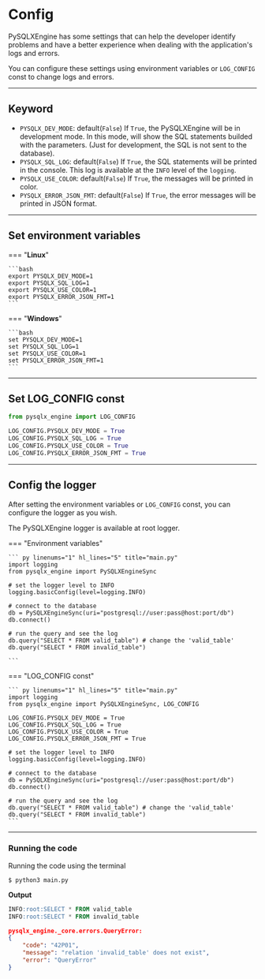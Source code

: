 # Config

PySQLXEngine has some settings that can help the developer identify problems and have a better experience when dealing with the application's logs and errors.

You can configure these settings using environment variables or `LOG_CONFIG` const to change logs and errors.

---
## **Keyword**

* `PYSQLX_DEV_MODE`: default(`False`) If `True`, the PySQLXEngine will be in development mode. In this mode, will show the SQL statements builded with the parameters. (Just for development, the SQL is not sent to the database).
* `PYSQLX_SQL_LOG`: default(`False`) If `True`, the SQL statements will be printed in the console. This log is available at the `INFO` level of the `logging`.
* `PYSQLX_USE_COLOR`: default(`False`) If `True`, the messages will be printed in color.
* `PYSQLX_ERROR_JSON_FMT`: default(`False`) If `True`, the error messages will be printed in JSON format.

---

## **Set environment variables**

=== "**Linux**"

    ```bash
    export PYSQLX_DEV_MODE=1
    export PYSQLX_SQL_LOG=1
    export PYSQLX_USE_COLOR=1
    export PYSQLX_ERROR_JSON_FMT=1
    ```
=== "**Windows**"

    ```bash
    set PYSQLX_DEV_MODE=1
    set PYSQLX_SQL_LOG=1
    set PYSQLX_USE_COLOR=1
    set PYSQLX_ERROR_JSON_FMT=1
    ```
---

## **Set LOG_CONFIG const**

``` py linenums="1"
from pysqlx_engine import LOG_CONFIG

LOG_CONFIG.PYSQLX_DEV_MODE = True
LOG_CONFIG.PYSQLX_SQL_LOG = True
LOG_CONFIG.PYSQLX_USE_COLOR = True
LOG_CONFIG.PYSQLX_ERROR_JSON_FMT = True

```

---

## **Config the logger**

After setting the environment variables or `LOG_CONFIG` const, you can configure the logger as you wish.

The PySQLXEngine logger is available at root logger.

=== "Environment variables"

    ``` py linenums="1" hl_lines="5" title="main.py"
    import logging
    from pysqlx_engine import PySQLXEngineSync

    # set the logger level to INFO
    logging.basicConfig(level=logging.INFO)

    # connect to the database
    db = PySQLXEngineSync(uri="postgresql://user:pass@host:port/db")
    db.connect()

    # run the query and see the log
    db.query("SELECT * FROM valid_table") # change the 'valid_table' 
    db.query("SELECT * FROM invalid_table")

    ```

=== "LOG_CONFIG const"

    ``` py linenums="1" hl_lines="5" title="main.py"
    import logging
    from pysqlx_engine import PySQLXEngineSync, LOG_CONFIG

    LOG_CONFIG.PYSQLX_DEV_MODE = True
    LOG_CONFIG.PYSQLX_SQL_LOG = True
    LOG_CONFIG.PYSQLX_USE_COLOR = True
    LOG_CONFIG.PYSQLX_ERROR_JSON_FMT = True

    # set the logger level to INFO
    logging.basicConfig(level=logging.INFO)

    # connect to the database
    db = PySQLXEngineSync(uri="postgresql://user:pass@host:port/db")
    db.connect()

    # run the query and see the log
    db.query("SELECT * FROM valid_table") # change the 'valid_table'
    db.query("SELECT * FROM invalid_table")
    ```

---

### **Running the code**

Running the code using the terminal

<div class="termy">

```console
$ python3 main.py

```

</div>

**Output**

```sql title="SQL log"
INFO:root:SELECT * FROM valid_table
INFO:root:SELECT * FROM invalid_table
```

```json title="Error log"
pysqlx_engine._core.errors.QueryError: 
{
    "code": "42P01",
    "message": "relation 'invalid_table' does not exist",
    "error": "QueryError"
}
```

